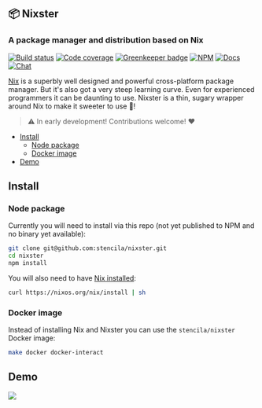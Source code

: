 ## 📦 Nixster
### A package manager and distribution based on Nix

[![Build status](https://travis-ci.org/stencila/nixster.svg?branch=master)](https://travis-ci.org/stencila/nixster)
[![Code coverage](https://codecov.io/gh/stencila/nixster/branch/master/graph/badge.svg)](https://codecov.io/gh/stencila/nixster)
[![Greenkeeper badge](https://badges.greenkeeper.io/stencila/nixster.svg)](https://greenkeeper.io/)
[![NPM](http://img.shields.io/npm/v/@stencila/nixster.svg?style=flat)](https://www.npmjs.com/package/@stencila/nixster)
[![Docs](https://img.shields.io/badge/docs-latest-blue.svg)](https://stencila.github.io/nixster/)
[![Chat](https://badges.gitter.im/stencila/stencila.svg)](https://gitter.im/stencila/stencila)

[Nix](https://nixos.org/nix/) is a superbly well designed and powerful cross-platform package manager. But it's also got a very steep learning curve. Even for experienced programmers it can be daunting to use. Nixster is a thin, sugary wrapper around Nix to make it sweeter to use 🍭!

> :warning:
> In early development! Contributions welcome!
> :heart:

<!-- Automatically generated TOC. Don't edit, `make docs` instead>

<!-- toc -->

- [Install](#install)
  * [Node package](#node-package)
  * [Docker image](#docker-image)
- [Demo](#demo)

<!-- tocstop -->

## Install

### Node package

Currently you will need to install via this repo (not yet published to NPM and no binary yet available):

```bash
git clone git@github.com:stencila/nixster.git
cd nixster
npm install
```

You will also need to have [Nix installed](https://nixos.org/nix/download.html):

```bash
curl https://nixos.org/nix/install | sh
```

### Docker image

Instead of installing Nix and Nixster you can use the `stencila/nixster` Docker image:

```bash
make docker docker-interact
```

## Demo

<a href="https://asciinema.org/a/KD0z367VL5mBNknueUpqzVGMP?size=medium&cols=120&autoplay=1" target="_blank"><img src="https://asciinema.org/a/KD0z367VL5mBNknueUpqzVGMP.svg" /></a>
